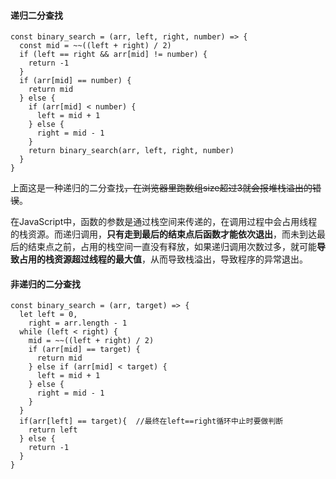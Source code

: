 #### 递归二分查找
```
const binary_search = (arr, left, right, number) => {
  const mid = ~~((left + right) / 2)
  if (left == right && arr[mid] != number) {
    return -1
  }
  if (arr[mid] == number) {
    return mid
  } else {
    if (arr[mid] < number) {
      left = mid + 1
    } else {
      right = mid - 1
    }
    return binary_search(arr, left, right, number)
  }
}
```
上面这是一种递归的二分查找~~，在浏览器里跑数组size超过3就会报堆栈溢出的错误~~。

在JavaScript中，函数的参数是通过栈空间来传递的，在调用过程中会占用线程的栈资源。而递归调用，**只有走到最后的结束点后函数才能依次退出**，而未到达最后的结束点之前，占用的栈空间一直没有释放，如果递归调用次数过多，就可能**导致占用的栈资源超过线程的最大值**，从而导致栈溢出，导致程序的异常退出。

#### 非递归的二分查找
```
const binary_search = (arr, target) => {
  let left = 0,
    right = arr.length - 1
  while (left < right) {
    mid = ~~((left + right) / 2)
    if (arr[mid] == target) {
      return mid
    } else if (arr[mid] < target) {
      left = mid + 1
    } else {
      right = mid - 1
    }
  }
  if(arr[left] == target){	//最终在left==right循环中止时要做判断
    return left
  } else {
    return -1
  }
}
  ```
